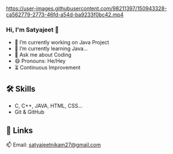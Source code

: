 https://user-images.githubusercontent.com/98211397/150943328-ca562779-2773-46fd-a54d-ba9233f0bc42.mp4

### Hi, I'm Satyajeet 👋
- 🔭 I’m currently working on Java Project
- 🌱 I’m currently learning Java...
- 💬 Ask me about Coding
- 😄 Pronouns: He/Hey
- :hourglass_flowing_sand: Continuous Improvement

## 🛠 Skills
- C, C++, JAVA, HTML, CSS...
- Git & GitHub

## 🔗 Links
  📫 Email: satyajeetnikam27@gmail.com
  
<!--
**sattunikam/sattunikam** is a ✨ _special_ ✨ repository because its `README.md` (this file) appears on your GitHub profile.
- 📫 How to reach me: ...
- ⚡ Fun fact: ...
- 🤔 I’m looking for help with ...
- 👯 I’m looking to collaborate on ...
Here are some ideas to get you started:


-->
